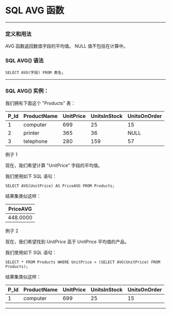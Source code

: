 # SQL AVG 函数

---
### 定义和用法

AVG 函数返回数值字段的平均值。 NULL 值不包括在计算中。

### SQL AVG() 语法

```
SELECT AVG(字段) FROM 表名;
```

---
### SQL AVG() 实例：

我们拥有下面这个 "Products" 表：

P_Id | ProductName | UnitPrice | UnitsInStock | UnitsOnOrder 
-----|-------------|-----------|--------------|-------------
   1 | computer    |       699 |           25 |           15 
   2 | printer     |       365 |           36 |         NULL 
   3 | telephone   |       280 |          159 |           57 

例子 1

现在，我们希望计算 "UnitPrice" 字段的平均值。

我们使用如下 SQL 语句：

```
SELECT AVG(UnitPrice) AS PriceAVG FROM Products;
```

结果集类似这样：

| PriceAVG |
|----------|
| 448.0000 |

例子 2

现在，我们希望找到 UnitPrice 高于 UnitPrice 平均值的产品。

我们使用如下 SQL 语句：

```
SELECT * FROM Products WHERE UnitPrice > (SELECT AVG(UnitPrice) FROM Products);
```

结果集类似这样：

P_Id | ProductName | UnitPrice | UnitsInStock | UnitsOnOrder 
-----|-------------|-----------|--------------|-------------
   1 | computer    |       699 |           25 |           15 

---